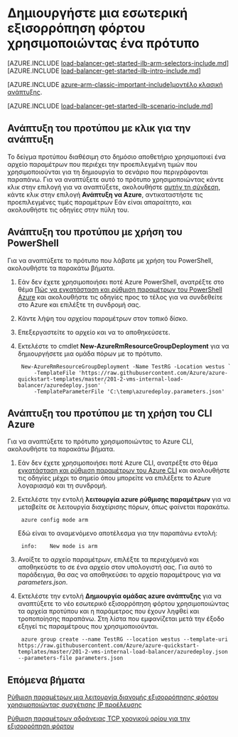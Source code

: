 <properties
   pageTitle="Δημιουργήστε μια εσωτερική εξισορρόπηση φόρτου χρησιμοποιώντας ένα πρότυπο στη Διαχείριση πόρων | Microsoft Azure"
   description="Μάθετε πώς να δημιουργείτε μια εσωτερική εξισορρόπηση φόρτου χρησιμοποιώντας ένα πρότυπο στη Διαχείριση πόρων"
   services="load-balancer"
   documentationCenter="na"
   authors="sdwheeler"
   manager="carmonm"
   editor=""
   tags="azure-resource-manager"
/>
<tags
   ms.service="load-balancer"
   ms.devlang="na"
   ms.topic="get-started-article"
   ms.tgt_pltfrm="na"
   ms.workload="infrastructure-services"
   ms.date="10/24/2016"
   ms.author="sewhee" />

# <a name="create-an-internal-load-balancer-using-a-template"></a>Δημιουργήστε μια εσωτερική εξισορρόπηση φόρτου χρησιμοποιώντας ένα πρότυπο

[AZURE.INCLUDE [load-balancer-get-started-ilb-arm-selectors-include.md](../../includes/load-balancer-get-started-ilb-arm-selectors-include.md)]
<BR>
[AZURE.INCLUDE [load-balancer-get-started-ilb-intro-include.md](../../includes/load-balancer-get-started-ilb-intro-include.md)]

[AZURE.INCLUDE [azure-arm-classic-important-include](../../includes/learn-about-deployment-models-rm-include.md)][μοντέλο κλασική ανάπτυξης](load-balancer-get-started-ilb-classic-ps.md).

[AZURE.INCLUDE [load-balancer-get-started-ilb-scenario-include.md](../../includes/load-balancer-get-started-ilb-scenario-include.md)]

## <a name="deploy-the-template-by-using-click-to-deploy"></a>Ανάπτυξη του προτύπου με κλικ για την ανάπτυξη

Το δείγμα προτύπου διαθέσιμη στο δημόσιο αποθετήριο χρησιμοποιεί ένα αρχείο παραμέτρων που περιέχει την προεπιλεγμένη τιμών που χρησιμοποιούνται για τη δημιουργία το σενάριο που περιγράφονται παραπάνω. Για να αναπτύξετε αυτό το πρότυπο χρησιμοποιώντας κάντε κλικ στην επιλογή για να αναπτύξετε, ακολουθήστε [αυτήν τη σύνδεση](https://github.com/Azure/azure-quickstart-templates/tree/master/201-2-vms-internal-load-balancer), κάντε κλικ στην επιλογή **Ανάπτυξη να Azure**, αντικαταστήστε τις προεπιλεγμένες τιμές παραμέτρων Εάν είναι απαραίτητο, και ακολουθήστε τις οδηγίες στην πύλη του.

## <a name="deploy-the-template-by-using-powershell"></a>Ανάπτυξη του προτύπου με χρήση του PowerShell

Για να αναπτύξετε το πρότυπο που λάβατε με χρήση του PowerShell, ακολουθήστε τα παρακάτω βήματα.

1. Εάν δεν έχετε χρησιμοποιήσει ποτέ Azure PowerShell, ανατρέξτε στο θέμα [Πώς να εγκατάσταση και ρύθμιση παραμέτρων του PowerShell Azure](../../articles/powershell-install-configure.md) και ακολουθήστε τις οδηγίες προς το τέλος για να συνδεθείτε στο Azure και επιλέξτε τη συνδρομή σας.
2. Κάντε λήψη του αρχείου παραμέτρων στον τοπικό δίσκο.
3. Επεξεργαστείτε το αρχείο και να το αποθηκεύσετε.
4. Εκτελέστε το cmdlet **New-AzureRmResourceGroupDeployment** για να δημιουργήσετε μια ομάδα πόρων με το πρότυπο.

        New-AzureRmResourceGroupDeployment -Name TestRG -Location westus `
            -TemplateFile 'https://raw.githubusercontent.com/Azure/azure-quickstart-templates/master/201-2-vms-internal-load-balancer/azuredeploy.json' `
            -TemplateParameterFile 'C:\temp\azuredeploy.parameters.json'

## <a name="deploy-the-template-by-using-the-azure-cli"></a>Ανάπτυξη του προτύπου με τη χρήση του CLI Azure

Για να αναπτύξετε το πρότυπο χρησιμοποιώντας το Azure CLI, ακολουθήστε τα παρακάτω βήματα.

1. Εάν δεν έχετε χρησιμοποιήσει ποτέ Azure CLI, ανατρέξτε στο θέμα [εγκατάσταση και ρύθμιση παραμέτρων του Azure CLI](../../articles/xplat-cli-install.md) και ακολουθήστε τις οδηγίες μέχρι το σημείο όπου μπορείτε να επιλέξετε το Azure λογαριασμό και τη συνδρομή.
2. Εκτελέστε την εντολή **λειτουργία azure ρύθμισης παραμέτρων** για να μεταβείτε σε λειτουργία διαχείρισης πόρων, όπως φαίνεται παρακάτω.

        azure config mode arm

    Εδώ είναι το αναμενόμενο αποτέλεσμα για την παραπάνω εντολή:

        info:    New mode is arm

3. Ανοίξτε το αρχείο παραμέτρων, επιλέξτε τα περιεχόμενά και αποθηκεύστε το σε ένα αρχείο στον υπολογιστή σας. Για αυτό το παράδειγμα, θα σας να αποθηκεύσει το αρχείο παραμέτρους για να *parameters.json*.

4. Εκτελέστε την εντολή **Δημιουργία ομάδας azure ανάπτυξης** για να αναπτύξετε το νέο εσωτερικό εξισορρόπηση φόρτου χρησιμοποιώντας τα αρχεία προτύπου και η παράμετρος που έχουν ληφθεί και τροποποίησης παραπάνω. Στη λίστα που εμφανίζεται μετά την έξοδο εξηγεί τις παραμέτρους που χρησιμοποιούνται.

        azure group create --name TestRG --location westus --template-uri https://raw.githubusercontent.com/Azure/azure-quickstart-templates/master/201-2-vms-internal-load-balancer/azuredeploy.json --parameters-file parameters.json

## <a name="next-steps"></a>Επόμενα βήματα

[Ρύθμιση παραμέτρων μια λειτουργία διανομής εξισορρόπησης φόρτου χρησιμοποιώντας συσχέτισης IP προέλευσης](load-balancer-distribution-mode.md)

[Ρύθμιση παραμέτρων αδράνειας TCP χρονικού ορίου για την εξισορρόπηση φόρτου](load-balancer-tcp-idle-timeout.md)



